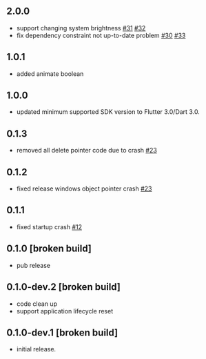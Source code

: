 ## 2.0.0

* support changing system brightness [#31](https://github.com/aaassseee/screen_brightness/issues/31) [#32](https://github.com/aaassseee/screen_brightness/issues/32)
* fix dependency constraint not up-to-date problem [#30](https://github.com/aaassseee/screen_brightness/issues/30) [#33](https://github.com/aaassseee/screen_brightness/issues/33)

## 1.0.1

* added animate boolean

## 1.0.0

* updated minimum supported SDK version to Flutter 3.0/Dart 3.0.

## 0.1.3

* removed all delete pointer code due to crash [#23](https://github.com/aaassseee/screen_brightness/issues/23)

## 0.1.2

* fixed release windows object pointer crash [#23](https://github.com/aaassseee/screen_brightness/issues/23)

## 0.1.1

* fixed startup crash [#12](https://github.com/aaassseee/screen_brightness/issues/12)

## 0.1.0 [broken build]

* pub release

## 0.1.0-dev.2 [broken build]

* code clean up
* support application lifecycle reset

## 0.1.0-dev.1 [broken build]

* initial release.

